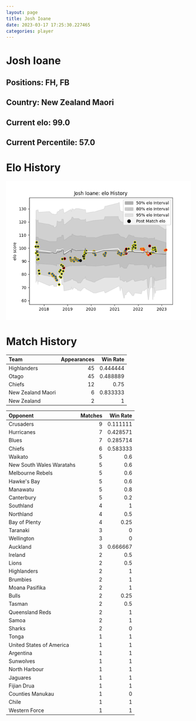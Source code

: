 ```yaml
---  
layout: page  
title: Josh Ioane  
date: 2023-03-17 17:25:30.227465  
categories: player  
---
```

# Josh Ioane

## Positions: FH, FB

## Country: New Zealand Maori

## Current elo: 99.0

## Current Percentile: 57.0

# Elo History


![elo history](history_JoshIoane.png)
# Match History


| Team              |   Appearances |   Win Rate |
|:------------------|--------------:|-----------:|
| Highlanders       |            45 |   0.444444 |
| Otago             |            45 |   0.488889 |
| Chiefs            |            12 |   0.75     |
| New Zealand Maori |             6 |   0.833333 |
| New Zealand       |             2 |   1        |

| Opponent                 |   Matches |   Win Rate |
|:-------------------------|----------:|-----------:|
| Crusaders                |         9 |   0.111111 |
| Hurricanes               |         7 |   0.428571 |
| Blues                    |         7 |   0.285714 |
| Chiefs                   |         6 |   0.583333 |
| Waikato                  |         5 |   0.6      |
| New South Wales Waratahs |         5 |   0.6      |
| Melbourne Rebels         |         5 |   0.6      |
| Hawke's Bay              |         5 |   0.6      |
| Manawatu                 |         5 |   0.8      |
| Canterbury               |         5 |   0.2      |
| Southland                |         4 |   1        |
| Northland                |         4 |   0.5      |
| Bay of Plenty            |         4 |   0.25     |
| Taranaki                 |         3 |   0        |
| Wellington               |         3 |   0        |
| Auckland                 |         3 |   0.666667 |
| Ireland                  |         2 |   0.5      |
| Lions                    |         2 |   0.5      |
| Highlanders              |         2 |   1        |
| Brumbies                 |         2 |   1        |
| Moana Pasifika           |         2 |   1        |
| Bulls                    |         2 |   0.25     |
| Tasman                   |         2 |   0.5      |
| Queensland Reds          |         2 |   1        |
| Samoa                    |         2 |   1        |
| Sharks                   |         2 |   0        |
| Tonga                    |         1 |   1        |
| United States of America |         1 |   1        |
| Argentina                |         1 |   1        |
| Sunwolves                |         1 |   1        |
| North Harbour            |         1 |   1        |
| Jaguares                 |         1 |   1        |
| Fijian Drua              |         1 |   1        |
| Counties Manukau         |         1 |   0        |
| Chile                    |         1 |   1        |
| Western Force            |         1 |   1        |